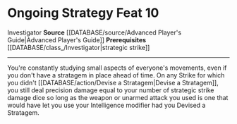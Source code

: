 ﻿---
feat: Ongoing Strategy
id: '1469'
level: '10'
name: Ongoing Strategy
prerequisite: '[[DATABASE/class_/Investigator|strategic strike]]'
rarity: Common
source: '[[DATABASE/source/Advanced Player''s Guide|Advanced Player''s Guide]]'
trait:
- '[[DATABASE/trait/Investigator|Investigator]]'
type: Feat

---
# Ongoing Strategy <span class="item-type">Feat 10</span>

<span class="item-trait">Investigator</span>
**Source** [[DATABASE/source/Advanced Player's Guide|Advanced Player's Guide]] 
**Prerequisites** [[DATABASE/class_/Investigator|strategic strike]]

---
You're constantly studying small aspects of everyone's movements, even if you don't have a stratagem in place ahead of time. On any Strike for which you didn't [[DATABASE/action/Devise a Stratagem|Devise a Stratagem]], you still deal precision damage equal to your number of strategic strike damage dice so long as the weapon or unarmed attack you used is one that would have let you use your Intelligence modifier had you Devised a Stratagem.